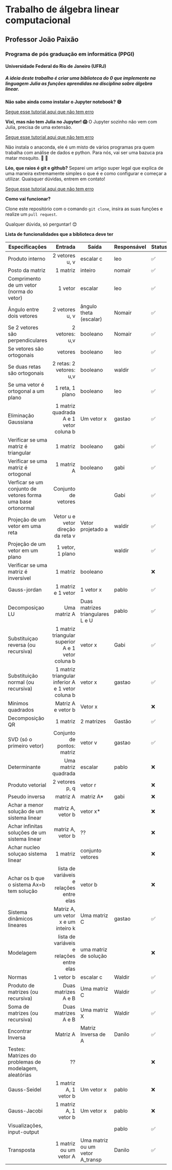 # Trabalho de álgebra linear computacional
## Professor João Paixão
### Programa de pós graduação em informática (PPGI) 
#### Universidade Federal do Rio de Janeiro (UFRJ)


##### A ideia deste trabalho é criar uma biblioteca do 0 que implemente na linguagem Julia as funções aprendidas na disciplina sobre álgebra linear.



**Não sabe ainda como instalar o Jupyter notebook? :sweat_smile:**

[Segue esse tutorial aqui que não tem erro](https://medium.com/horadecodar/como-instalar-o-jupyter-notebook-windows-e-linux-20701fc583c)


**Vixi, mas não tem Julia no Jupyter! :scream:**
O Jupyter sozinho não vem com Julia, precisa de uma extensão.

[Segue esse tutorial aqui que não tem erro](https://datatofish.com/add-julia-to-jupyter/)

 
Não instala o anaconda, ele é um misto de vários programas pra quem trabalha com análise de dados e python. Para nós, vai ser uma bazuca pra matar mosquito. :honeybee: :gun:

**Léo, que raios é git e github?**
Separei um artigo super legal que explica de uma maneira extremamente simples o que é e como configurar e começar a utilizar. Quaisquer dúvidas, entrem em contato! 

[Segue esse tutorial aqui que não tem erro](https://medium.com/reprogramabr/git-e-github-por-onde-come%C3%A7ar-ca88a783c223)


**Como vai funcionar?**

Clone este repositório com o comando `git clone`, insira as suas funções e realize um `pull request`. 

Qualquer dúvida, só perguntar! :blush:

**Lista de funcionalidades que a biblioteca deve ter**

| Especificações                                               |                                           Entrada | Saída                            | Responsável | Status |
|--------------------------------------------------------------|--------------------------------------------------:|----------------------------------|-------------|--------|
| Produto interno                                              | 2 vetores u, v                                    | escalar c                        | leo         |	:white_check_mark:	 | 
| Posto da matriz                                              | 1 matriz                                          | inteiro                          | nomair      |	:white_check_mark:	 |
| Comprimento de um vetor (norma do vetor)                     | 1 vetor                                           | escalar                          | leo         |	:white_check_mark:	 |
| Ângulo entre dois vetores                                    | 2 vetores u, v                                    | ângulo theta (escalar)           | Nomair      |	:white_check_mark:	 |
| Se 2 vetores são perpendiculares                             | 2 vetores: u,v                                    | booleano                         | Nomair      |	:white_check_mark:	 |
| Se vetores são ortogonais                                    | vetores                                           | booleano                         | leo         |	:white_check_mark:	 |
| Se duas retas são ortogonais                                 | 2 retas: 2 vetores: u,v                           | booleano                         | waldir      |	:white_check_mark:	 |
| Se uma vetor é ortogonal a um plano                          | 1 reta, 1 plano                                   | booleano                         | leo         |	:white_check_mark:	 |
| Eliminação Gaussiana                                         | 1 matriz quadrada A e 1 vetor coluna b            | Um vetor x                       | gastao      |	:white_check_mark:	 |
| Verificar se uma matriz é triangular                         | 1 matriz                                          | booleano                         | gabi        |	:white_check_mark: |
| Verificar se uma matriz é ortogonal                          | 1 matriz A                                        | booleano                         | gabi        |	:white_check_mark: |
| Verficar se um conjunto de vetores forma uma base ortonormal | Conjunto de vetores                               |                                  | Gabi        |	:white_check_mark:	 |
| Projeção de um vetor em uma reta                             | Vetor u e vetor direção da reta v                 | Vetor projetado a                | waldir      |	:white_check_mark:	 |
| Projeção de um vetor em um plano                             | 1 vetor, 1 plano                                  |                                  | waldir      |	:white_check_mark:	 |
| Verificar se uma matriz é inversível                         | 1 matriz                                          | booleano                         |             |	:x:	 |
| Gauss-jordan                                                 | 1 matriz e 1 vetor                                | 1 vetor x                        | pablo       |	:white_check_mark:	 |
| Decomposiçao LU                                              | Uma matriz A                                      | Duas matrizes triangulares L e U | pablo       |	:white_check_mark:	 |
| Substituiçao reversa (ou recursiva)                          | 1 matriz triangular superior A e 1 vetor coluna b | vetor x                          | Gabi        |	:white_check_mark:	 |
| Substituição normal (ou recursiva)                           | 1 matriz triangular inferior A e 1 vetor coluna b | vetor x                          | gastao      |	:white_check_mark:	 |
| Mínimos quadrados                                            | Matriz A e vetor b                                | Vetor x                          |             |	:x:	 |
| Decomposição QR                                              | 1 matriz                                          | 2 matrizes                       | Gastão      |	:white_check_mark:	 |
| SVD (só o primeiro vetor)                                    | Conjunto de pontos: matriz                        | vetor v                          | gastao      |	:white_check_mark:	 |
| Determinante                                                 | Uma matriz quadrada                               | escalar                          | pablo       |	:x:	 |
| Produto vetorial                                             | 2 vetores p, q                                    | vetor r                          |             |	:x:	 |
| Pseudo inversa                                               | matriz A                                          | matriz A*                        | gabi        |	:x:	 |
| Achar a menor solução de um sistema linear                   | matriz A, vetor b                                 | vetor x*                         |             |	:x:	 |
| Achar infinitas soluções de um sistema linear                | matriz A, vetor b                                 | ??                               |             |	:x:	 |
| Achar nucleo soluçao sistema linear                          | 1 matriz                                          | conjunto vetores                 |             |	:x:	 |
| Achar os b que o sistema Ax=b tem solução                    | lista de variáveis e relações entre elas          | vetor b                          |             |	:x:	 |
| Sistema dinâmicos lineares                                   | Matriz A, um vetor x e um inteiro k               | Uma matriz C                     | gastao      |	:white_check_mark:	 |
| Modelagem                                                    | lista de variáveis e relações entre elas          | uma matriz de solução            |             |	:x:	 |
| Normas                                                       | 1 vetor b                                         | escalar c                        | Waldir      |	:white_check_mark:	 |
| Produto de matrizes (ou recursiva)                           | Duas matrizes A e B                               | Uma matriz C                     | Waldir      |	:white_check_mark:	 |
| Soma de matrizes (ou recursiva)                              | Duas matrizes A e B                               | Uma matriz X                     | Waldir      |	:white_check_mark:	 |
| Encontrar Inversa                                            | Matriz A                                          | Matriz Inversa de A              | Danilo      |	:white_check_mark:	 |
| Testes: Matrizes do problemas de modelagem, aleatórias       | ??                                                |                                  |             |	:x:	 |
| Gauss-Seidel                                                 | 1 matriz A, 1 vetor b                             | Um vetor x                       | pablo       |	:x:	 |
| Gauss-Jacobi                                                 | 1 matriz A, 1 vetor b                             | Um vetor x                       | pablo       |	:x:	 |
| Visualizações, input-output                                  |                                                   |                                  | pablo       |	:white_check_mark:	 |
| Transposta                                                   | 1 matriz ou um vetor A                            | Uma matriz ou um vetor A_transp  | Danilo      |	:white_check_mark:	 |
